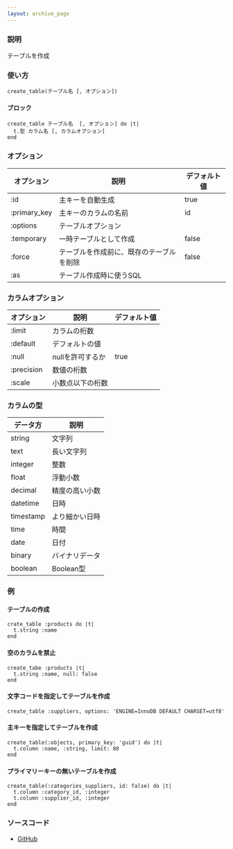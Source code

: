 ```yaml
---
layout: archive_page
---
```

### 説明
テーブルを作成

### 使い方
    create_table(テーブル名 [, オプション])

#### ブロック
    create_table テーブル名  [, オプション] do |t|
      t.型 カラム名 [, カラムオプション]
    end

### オプション

オプション          | 説明                        | デフォルト値
---------------|-----------------------------|-------
:id            | 主キーを自動生成               | true
:primary_key   | 主キーのカラムの名前               | id
:options       | テーブルオプション                   |
:temporary     | 一時テーブルとして作成             | false
:force         | テーブルを作成前に、既存のテーブルを削除 | false
:as            | テーブル作成時に使うSQL           |

### カラムオプション

オプション      | 説明            | デフォルト値
-----------|----------------|-------
:limit     | カラムの桁数        |
:default   | デフォルトの値        |
:null      | nullを許可するか    | true
:precision | 数値の桁数       |
:scale     | 小数点以下の桁数 |

### カラムの型

データ方     | 説明
----------|---------
string    | 文字列
text      | 長い文字列
integer   | 整数
float     | 浮動小数
decimal   | 精度の高い小数
datetime  | 日時
timestamp | より細かい日時
time      | 時間
date      | 日付
binary    | バイナリデータ
boolean   | Boolean型

### 例
#### テーブルの作成
    crate_table :products do |t|
      t.string :name
    end

#### 空のカラムを禁止
    create_tabe :products |t|
      t.string :name, null: false
    end

#### 文字コードを指定してテーブルを作成
    create_table :suppliers, options: 'ENGINE=InnoDB DEFAULT CHARSET=utf8'

#### 主キーを指定してテーブルを作成
    create_table(:objects, primary_key: 'guid') do |t|
      t.column :name, :string, limit: 80
    end

#### プライマリーキーの無いテーブルを作成
    create_table(:categories_suppliers, id: false) do |t|
      t.column :category_id, :integer
      t.column :supplier_id, :integer
    end

### ソースコード
* [GitHub](https://github.com/rails/rails/blob/ac30e389ecfa0e26e3d44c1eda8488ddf63b3ecc/activerecord/lib/active_record/connection_adapters/abstract/schema_statements.rb#L290)